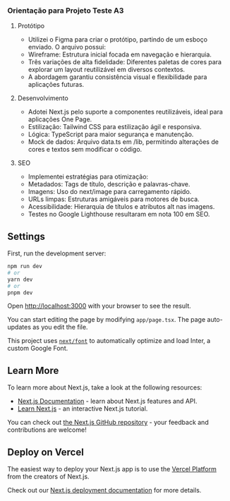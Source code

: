 ### Orientação para Projeto Teste A3

1. Protótipo

   - Utilizei o Figma para criar o protótipo, partindo de um esboço enviado. O arquivo possui:
   - Wireframe: Estrutura inicial focada em navegação e hierarquia.
   - Três variações de alta fidelidade: Diferentes paletas de cores para explorar um layout reutilizável em diversos contextos.
   - A abordagem garantiu consistência visual e flexibilidade para aplicações futuras.

2. Desenvolvimento

   - Adotei Next.js pelo suporte a componentes reutilizáveis, ideal para aplicações One Page.
   - Estilização: Tailwind CSS para estilização ágil e responsiva.
   - Lógica: TypeScript para maior segurança e manutenção.
   - Mock de dados: Arquivo data.ts em /lib, permitindo alterações de cores e textos sem modificar o código.

3. SEO
   - Implementei estratégias para otimização:
   - Metadados: Tags de título, descrição e palavras-chave.
   - Imagens: Uso do next/image para carregamento rápido.
   - URLs limpas: Estruturas amigáveis para motores de busca.
   - Acessibilidade: Hierarquia de títulos e atributos alt nas imagens.
   - Testes no Google Lighthouse resultaram em nota 100 em SEO.

## Settings

First, run the development server:

```bash
npm run dev
# or
yarn dev
# or
pnpm dev
```

Open [http://localhost:3000](http://localhost:3000) with your browser to see the result.

You can start editing the page by modifying `app/page.tsx`. The page auto-updates as you edit the file.

This project uses [`next/font`](https://nextjs.org/docs/basic-features/font-optimization) to automatically optimize and load Inter, a custom Google Font.

## Learn More

To learn more about Next.js, take a look at the following resources:

- [Next.js Documentation](https://nextjs.org/docs) - learn about Next.js features and API.
- [Learn Next.js](https://nextjs.org/learn) - an interactive Next.js tutorial.

You can check out [the Next.js GitHub repository](https://github.com/vercel/next.js/) - your feedback and contributions are welcome!

## Deploy on Vercel

The easiest way to deploy your Next.js app is to use the [Vercel Platform](https://vercel.com/new?utm_medium=default-template&filter=next.js&utm_source=create-next-app&utm_campaign=create-next-app-readme) from the creators of Next.js.

Check out our [Next.js deployment documentation](https://nextjs.org/docs/deployment) for more details.
